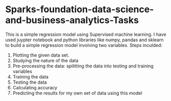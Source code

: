 # Sparks-foundation-data-science-and-business-analytics-Tasks
This is a simple regression model using Supervised machine learning.
I have used juypter notebook and python libraries like numpy, pandas and sklearn to build a simple regression model involving two variables.
Steps inculded:
1. Plotting the given data set.
2. Studying the nature of the data
3. Pre-processing the data: spilitting the data into testing and training variables
4. Training the data
5. Testing the data
6. Calculating accuracy
7. Predicting the results for my own set of data using this model 
